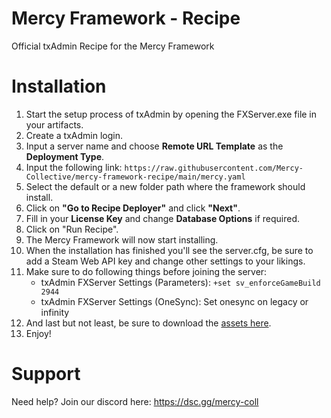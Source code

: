 # Mercy Framework - Recipe
Official txAdmin Recipe for the Mercy Framework

# Installation
1. Start the setup process of txAdmin by opening the FXServer.exe file in your artifacts.
2. Create a txAdmin login.
3. Input a server name and choose **Remote URL Template** as the **Deployment Type**.
4. Input the following link: `https://raw.githubusercontent.com/Mercy-Collective/mercy-framework-recipe/main/mercy.yaml`
5. Select the default or a new folder path where the framework should install.
6. Click on **"Go to Recipe Deployer"** and click **"Next"**.
7. Fill in your **License Key** and change **Database Options** if required.
8. Click on "Run Recipe".
9. The Mercy Framework will now start installing.
10. When the installation has finished you'll see the server.cfg, be sure to add a Steam Web API key and change other settings to your likings. 
11. Make sure to do following things before joining the server:
    - txAdmin FXServer Settings (Parameters): `+set sv_enforceGameBuild 2944`
    - txAdmin FXServer Settings (OneSync): Set onesync on legacy or infinity
12. And last but not least, be sure to download the [assets here](https://drive.google.com/file/d/14bykYwyLer-ET1Gh33b_WyE83khmrypw/view?usp=share_link).
13. Enjoy!

# Support
Need help? 
Join our discord here: https://dsc.gg/mercy-coll


   
